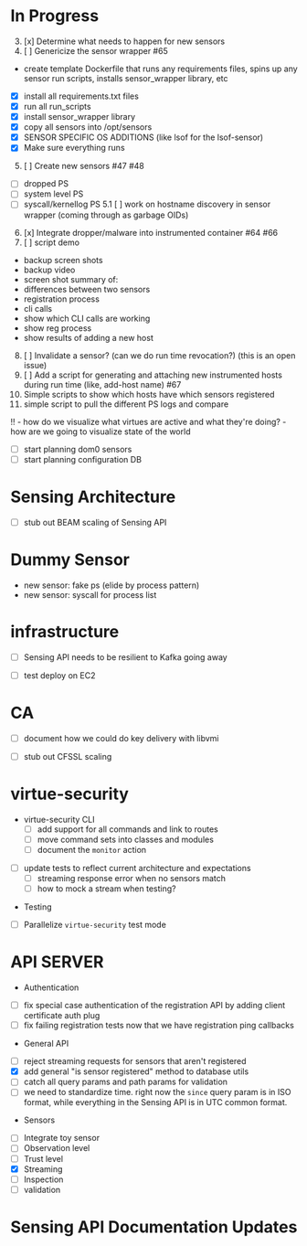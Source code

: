 # In Progress

 3. [x] Determine what needs to happen for new sensors
 4. [ ] Genericize the sensor wrapper #65
  - create template Dockerfile that runs any requirements files, spins up any sensor run scripts, installs sensor_wrapper library, etc
   - [x] install all requirements.txt files
   - [x] run all run_scripts
   - [x] install sensor_wrapper library
   - [x] copy all sensors into /opt/sensors
   - [x] SENSOR SPECIFIC OS ADDITIONS (like lsof for the lsof-sensor)
   - [x] Make sure everything runs
 5. [ ] Create new sensors #47 #48
  - [ ] dropped PS
  - [ ] system level PS
  - [ ] syscall/kernellog PS
 5.1 [ ] work on hostname discovery in sensor wrapper (coming through as garbage OIDs)
 6. [x] Integrate dropper/malware into instrumented container #64 #66
 7. [ ] script demo 
  - backup screen shots
  - backup video
  - screen shot summary of:
   - differences between two sensors
   - registration process
   - cli calls
  - show which CLI calls are working
  - show reg process
  - show results of adding a new host
 8. [ ] Invalidate a sensor? (can we do run time revocation?) (this is an open issue)
 9. [ ] Add a script for generating and attaching new instrumented hosts during run time (like, add-host name) #67
 10. Simple scripts to show which hosts have which sensors registered
 11. simple script to pull the different PS logs and compare

 
!! - how do we visualize what virtues are active and what they're doing?
    - how are we going to visualize state of the world


 - [ ] start planning dom0 sensors
 - [ ] start planning configuration DB

# Sensing Architecture

 - [ ] stub out BEAM scaling of Sensing API


# Dummy Sensor

 - new sensor: fake ps (elide by process pattern)
 - new sensor: syscall for process list


# infrastructure

 - [ ] Sensing API needs to be resilient to Kafka going away
 - [ ] test deploy on EC2


# CA

 - [ ] document how we could do key delivery with libvmi
 - [ ] stub out CFSSL scaling
 
  
# virtue-security


- virtue-security CLI
  - [ ] add support for all commands and link to routes
  - [ ] move command sets into classes and modules
  - [ ] document the `monitor` action
- [ ] update tests to reflect current architecture and expectations
  - [ ] streaming response error when no sensors match
  - [ ] how to mock a stream when testing?
 - Testing
  - [ ] Parallelize `virtue-security` test mode
  
  
# API SERVER

 - Authentication
  - [ ] fix special case authentication of the registration API by adding client certificate auth plug
  - [ ] fix failing registration tests now that we have registration ping callbacks
 - General API
  - [ ] reject streaming requests for sensors that aren't registered
  - [x] add general "is sensor registered" method to database utils
  - [ ] catch all query params and path params for validation
   - [ ] we need to standardize time. right now the `since` query param is in ISO format, while everything in the Sensing
         API is in UTC common format.
 - Sensors
  - [ ] Integrate toy sensor
   - [ ] Observation level
   - [ ] Trust level
   - [x] Streaming
   - [ ] Inspection
   - [ ] validation
 
# Sensing API Documentation Updates

